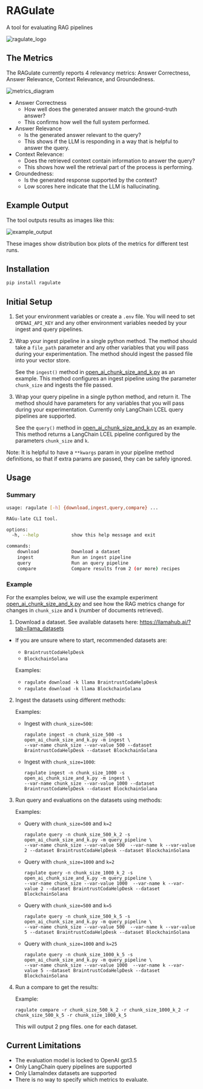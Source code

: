 # RAGulate

A tool for evaluating RAG pipelines

![ragulate_logo](images/logo_smaller.png)

## The Metrics

The RAGulate currently reports 4 relevancy metrics: Answer Correctness, Answer Relevance, Context Relevance, and Groundedness.


![metrics_diagram](images/metrics.png)

* Answer Correctness
  * How well does the generated answer match the ground-truth answer?
  * This confirms how well the full system performed.
* Answer Relevance
  * Is the generated answer relevant to the query?
  * This shows if the LLM is responding in a way that is helpful to answer the query.
* Context Relevance:
  * Does the retrieved context contain information to answer the query?
  * This shows how well the retrieval part of the process is performing.
* Groundedness:
  * Is the generated response supported by the context?
  * Low scores here indicate that the LLM is hallucinating.

## Example Output

The tool outputs results as images like this:

![example_output](images/example.png)

These images show distribution box plots of the metrics for different test runs.

## Installation

```sh
pip install ragulate
```

## Initial Setup

1. Set your environment variables or create a `.env` file. You will need to set `OPENAI_API_KEY` and
  any other environment variables needed by your ingest and query pipelines.

1. Wrap your ingest pipeline in a single python method. The method should take a `file_path` parameter and
  any other variables that you will pass during your experimentation. The method should ingest the passed
  file into your vector store.

   See the `ingest()` method in [open_ai_chunk_size_and_k.py](open_ai_chunk_size_and_k.py) as an example.
   This method configures an ingest pipeline using the parameter `chunk_size` and ingests the file passed.

1. Wrap your query pipeline in a single python method, and return it. The method should have parameters for
  any variables that you will pass during your experimentation. Currently only LangChain LCEL query pipelines
  are supported.

   See the `query()` method in [open_ai_chunk_size_and_k.py](open_ai_chunk_size_and_k.py) as an example.
   This method returns a LangChain LCEL pipeline configured by the parameters `chunk_size` and `k`.

Note: It is helpful to have a `**kwargs` param in your pipeline method definitions, so that if extra params
  are passed, they can be safely ignored.

## Usage

### Summary

```sh
usage: ragulate [-h] {download,ingest,query,compare} ...

RAGu-late CLI tool.

options:
  -h, --help            show this help message and exit

commands:
    download            Download a dataset
    ingest              Run an ingest pipeline
    query               Run an query pipeline
    compare             Compare results from 2 (or more) recipes
```

### Example

For the examples below, we will use the example experiment [open_ai_chunk_size_and_k.py](open_ai_chunk_size_and_k.py)
and see how the RAG metrics change for changes in `chunk_size` and `k` (number of documents retrieved).

1. Download a dataset. See available datasets here: https://llamahub.ai/?tab=llama_datasets
  * If you are unsure where to start, recommended datasets are:
    * `BraintrustCodaHelpDesk`
    * `BlockchainSolana`

    Examples:
    * `ragulate download -k llama BraintrustCodaHelpDesk`
    * `ragulate download -k llama BlockchainSolana`

2. Ingest the datasets using different methods:

    Examples:
    * Ingest with `chunk_size=500`:
      ```
      ragulate ingest -n chunk_size_500 -s open_ai_chunk_size_and_k.py -m ingest \
      --var-name chunk_size --var-value 500 --dataset BraintrustCodaHelpDesk --dataset BlockchainSolana
      ```
    * Ingest with `chunk_size=1000`:
      ```
      ragulate ingest -n chunk_size_1000 -s open_ai_chunk_size_and_k.py -m ingest \
      --var-name chunk_size --var-value 1000 --dataset BraintrustCodaHelpDesk --dataset BlockchainSolana
      ```

3. Run query and evaluations on the datasets using methods:

    Examples:
    * Query with `chunk_size=500` and `k=2`
      ```
      ragulate query -n chunk_size_500_k_2 -s open_ai_chunk_size_and_k.py -m query_pipeline \
      --var-name chunk_size --var-value 500  --var-name k --var-value 2 --dataset BraintrustCodaHelpDesk --dataset BlockchainSolana
      ```

    * Query with `chunk_size=1000` and `k=2`
      ```
      ragulate query -n chunk_size_1000_k_2 -s open_ai_chunk_size_and_k.py -m query_pipeline \
      --var-name chunk_size --var-value 1000  --var-name k --var-value 2 --dataset BraintrustCodaHelpDesk --dataset BlockchainSolana
      ```

    * Query with `chunk_size=500` and `k=5`
      ```
      ragulate query -n chunk_size_500_k_5 -s open_ai_chunk_size_and_k.py -m query_pipeline \
      --var-name chunk_size --var-value 500  --var-name k --var-value 5 --dataset BraintrustCodaHelpDesk --dataset BlockchainSolana
      ```

    * Query with `chunk_size=1000` and `k=25`
      ```
      ragulate query -n chunk_size_1000_k_5 -s open_ai_chunk_size_and_k.py -m query_pipeline \
      --var-name chunk_size --var-value 1000  --var-name k --var-value 5 --dataset BraintrustCodaHelpDesk --dataset BlockchainSolana
      ```

1. Run a compare to get the results:

    Example:
      ```
      ragulate compare -r chunk_size_500_k_2 -r chunk_size_1000_k_2 -r chunk_size_500_k_5 -r chunk_size_1000_k_5
      ```

    This will output 2 png files. one for each dataset.

## Current Limitations

* The evaluation model is locked to OpenAI gpt3.5
* Only LangChain query pipelines are supported
* Only LlamaIndex datasets are supported
* There is no way to specify which metrics to evaluate.

